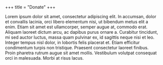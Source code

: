 +++
title = "Donate"
+++

Lorem ipsum dolor sit amet, consectetur adipiscing elit. In accumsan, dolor et convallis lacinia, orci libero elementum nisi, ut bibendum metus elit a enim. Etiam sit amet est ullamcorper, semper augue at, commodo erat. Aliquam laoreet dictum arcu, ac dapibus purus ornare a. Curabitur tincidunt, mi sed auctor luctus, massa quam pulvinar ex, id sagittis neque nisi et leo. Integer tempus nisl dolor, in lobortis felis placerat et. Etiam efficitur condimentum turpis non tristique. Praesent consectetur laoreet finibus. Proin pharetra rutrum augue sit amet mollis. Vestibulum volutpat consequat orci in malesuada. Morbi at risus lacus.
